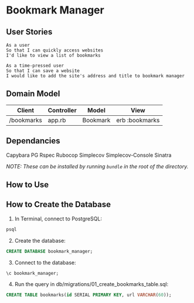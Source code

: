 # Bookmark Manager #

## User Stories ##
```
As a user
So that I can quickly access websites
I'd like to view a list of bookmarks

As a time-pressed user
So that I can save a website
I would like to add the site's address and title to bookmark manager
```

## Domain Model ##
| Client     | Controller | Model    | View           |
| ---------- | ---------- | -------- | -------------- |
| /bookmarks | app.rb     | Bookmark | erb :bookmarks |

## Dependancies ##
Capybara
PG
Rspec
Rubocop
Simplecov
Simplecov-Console
Sinatra

*NOTE: These can be installed by running `bundle` in the root of the directory.*

## How to Use ##

## How to Create the Database ##
1. In Terminal, connect to PostgreSQL:
```sql
psql
```
2. Create the database:
```sql
CREATE DATABASE bookmark_manager;
```
3. Connect to the database:
```sql
\c bookmark_manager;
```
4. Run the query in db/migrations/01_create_bookmarks_table.sql:
```sql
CREATE TABLE bookmarks(id SERIAL PRIMARY KEY, url VARCHAR(60));
```

